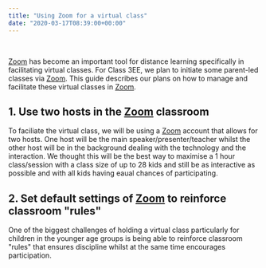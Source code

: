 ```yaml
---
title: "Using Zoom for a virtual class"
date: "2020-03-17T08:39:00+00:00"
---
```


&nbsp;

[Zoom](https://zoom.us) has become an important tool for distance learning specifically in facilitating virtual classes. For Class 3EE, we plan to initiate some parent-led classes via [Zoom](https://zoom.us). This guide describes our plans on how to manage and facilitate these virtual classes in [Zoom](https://zoom.us).

## 1. Use two hosts in the [Zoom](https://zoom.us) classroom

To faciliate the virtual class, we will be using a [Zoom](https://zoom.us) account that allows for two hosts. One host will be the main speaker/presenter/teacher whilst the other host will be in the background dealing with the technology and the interaction. We thought this will be the best way to maximise a 1 hour class/session with a class size of up to 28 kids and still be as interactive as possible and with all kids having eaual chances of participating.

## 2. Set default settings of [Zoom](https://zoom.us) to reinforce classroom "rules"

One of the biggest challenges of holding a virtual class particularly for children in the younger age groups is being able to reinforce classroom "rules" that ensures discipline whilst at the same time encourages participation.




<br/>
<br/>


 